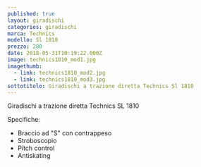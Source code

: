 ```yaml
---
published: true
layout: giradischi
categories: giradischi
marca: Technics
modello: Sl 1810
prezzo: 280
date: 2018-05-31T10:19:22.000Z
image: technics1810_mod1.jpg
imagethumb:
  - link: technics1810_mod2.jpg
  - link: technics1810_mod3.jpg
sottotitolo: Giradischi a trazione diretta Technics Sl 1810
---
```

Giradischi a trazione diretta Technics SL 1810

Specifiche:
- Braccio ad "S" con contrappeso
- Stroboscopio
- Pitch control
- Antiskating

